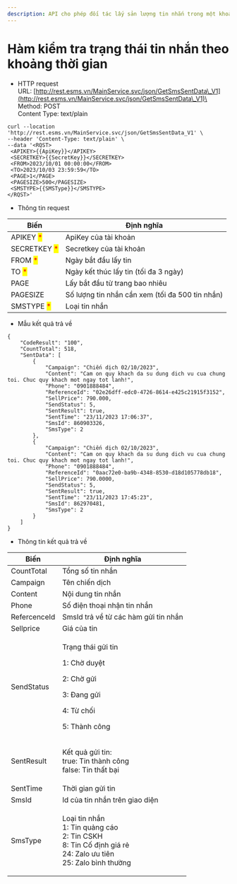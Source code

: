 ```yaml
---
description: API cho phép đối tác lấy sản lượng tin nhắn trong một khoảng thời gian
---
```


# Hàm kiểm tra trạng thái tin nhắn theo khoảng thời gian

* HTTP request\
  URL: [http://rest.esms.vn/MainService.svc/json/GetSmsSentData\_V1](http://rest.esms.vn/MainService.svc/json/GetSmsSentData\_V1)\
  Method: POST\
  Content Type: text/plain

```
curl --location 'http://rest.esms.vn/MainService.svc/json/GetSmsSentData_V1' \
--header 'Content-Type: text/plain' \
--data '<RQST>
 <APIKEY>{{ApiKey}}</APIKEY>
 <SECRETKEY>{{SecretKey}}</SECRETKEY>
 <FROM>2023/10/01 00:00:00</FROM>
 <TO>2023/10/03 23:59:59</TO>
 <PAGE>1</PAGE>
 <PAGESIZE>500</PAGESIZE>
 <SMSTYPE>{{SMSType}}</SMSTYPE>
</RQST>'
```

* Thông tin request

| Biến                                         | Định nghĩa                                      |
| -------------------------------------------- | ----------------------------------------------- |
| APIKEY <mark style="color:red;">\*</mark>    | ApiKey của tài khoản                            |
| SECRETKEY <mark style="color:red;">\*</mark> | Secretkey của tài khoản                         |
| FROM <mark style="color:red;">\*</mark>      | Ngày bắt đầu lấy tin                            |
| TO <mark style="color:red;">\*</mark>        | Ngày kết thúc lấy tin (tối đa 3 ngày)           |
| PAGE                                         | Lấy bắt đầu từ trang bao nhiêu                  |
| PAGESIZE                                     | Số lượng tin nhắn cần xem (tối đa 500 tin nhắn) |
| SMSTYPE <mark style="color:red;">\*</mark>   | Loại tin nhắn                                   |

* Mẫu kết quả trả về

```
{
    "CodeResult": "100",
    "CountTotal": 518,
    "SentData": [
        {
            "Campaign": "Chiến dịch 02/10/2023",
            "Content": "Cam on quy khach da su dung dich vu cua chung toi. Chuc quy khach mot ngay tot lanh!",
            "Phone": "0901888484",
            "ReferenceId": "02e26dff-edc0-4726-8614-e425c21915f3152",
            "SellPrice": 790.000,
            "SendStatus": 5,
            "SentResult": true,
            "SentTime": "23/11/2023 17:06:37",
            "SmsId": 860903326,
            "SmsType": 2
        },
        {
            "Campaign": "Chiến dịch 02/10/2023",
            "Content": "Cam on quy khach da su dung dich vu cua chung toi. Chuc quy khach mot ngay tot lanh!",
            "Phone": "0901888484",
            "ReferenceId": "0aac72e0-ba9b-4348-8530-d18d105778db18",
            "SellPrice": 790.0000,
            "SendStatus": 5,
            "SentResult": true,
            "SentTime": "23/11/2023 17:45:23",
            "SmsId": 862970481,
            "SmsType": 2
        }
    ]
}
```

* Thông tin kết quả trả về

| Biến         | Định nghĩa                                                                                                                   |
| ------------ | ---------------------------------------------------------------------------------------------------------------------------- |
| CountTotal   | Tổng số tin nhắn                                                                                                             |
| Campaign     | Tên chiến dịch                                                                                                               |
| Content      | Nội dung tin nhắn                                                                                                            |
| Phone        | Số điện thoại nhận tin nhắn                                                                                                  |
| RefercenceId | SmsId trả về từ các hàm gửi tin nhắn                                                                                         |
| Sellprice    | Giá của tin                                                                                                                  |
| SendStatus   | <p>Trạng thái gửi tin</p><p>1: Chờ duyệt</p><p>2: Chờ gửi</p><p>3: Đang gửi</p><p>4: Từ chối</p><p>5: Thành công</p>         |
| SentResult   | <p>Kết quả gửi tin:<br>true: Tin thành công<br>false: Tin thất bại</p>                                                       |
| SentTime     | Thời gian gửi tin                                                                                                            |
| SmsId        | Id của tin nhắn trên giao diện                                                                                               |
| SmsType      | <p>Loại tin nhắn<br>1: Tin quảng cáo<br>2: Tin CSKH<br>8: Tin Cố định giá rẻ<br>24: Zalo ưu tiên<br>25: Zalo bình thường</p> |
